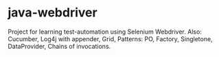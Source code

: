 # java-webdriver
Project for learning test-automation using Selenium Webdriver. 
Also: Cucumber, Log4j with appender, Grid, Patterns: PO, Factory, Singletone, DataProvider, Chains of invocations.
